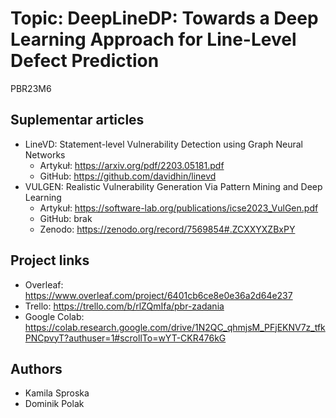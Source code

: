 # Topic: DeepLineDP: Towards a Deep Learning Approach for Line-Level Defect Prediction
PBR23M6

## Suplementar articles
- LineVD: Statement-level Vulnerability Detection using Graph Neural Networks
  - Artykuł: https://arxiv.org/pdf/2203.05181.pdf
  - GitHub: https://github.com/davidhin/linevd
- VULGEN: Realistic Vulnerability Generation Via Pattern Mining and Deep Learning
  - Artykuł: https://software-lab.org/publications/icse2023_VulGen.pdf
  - GitHub: brak
  - Zenodo: https://zenodo.org/record/7569854#.ZCXXYXZBxPY

## Project links
- Overleaf: https://www.overleaf.com/project/6401cb6ce8e0e36a2d64e237
- Trello: https://trello.com/b/rlZQmIfa/pbr-zadania
- Google Colab: https://colab.research.google.com/drive/1N2QC_qhmjsM_PFjEKNV7z_tfkPNCpvyT?authuser=1#scrollTo=wYT-CKR476kG

## Authors
- Kamila Sproska
- Dominik Polak
